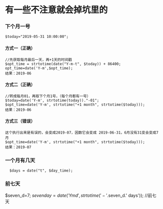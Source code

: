 # 有一些不注意就会掉坑里的

### 下个月一号
    $today="2019-05-31 10:00:00";
#### 方式一（正确）
    //先获取每月最后一天，再+1天的时间戳
    $opt_time = strtotime(date("Y-m-t", $today)) + 86400;
    opt_time=date('Y-m',$opt_time);
    结果：2019-06
#### 方式二（正确）
    //转成每月01，再取下个月1号，（每个月都有一号）
    $today=date('Y-m', strtotime(today))."-01";
    $opt_time=date('Y-m', strtotime("+1 month", strtotime($today))); 
    结果：2019-06
#### 方式三（错误）
    这个执行出来是有误的，会变成2019-07，因数它会变成 2019-06-31，6月没有31变会变成7月
    $opt_time=date('Y-m', strtotime("+1 month", strtotime($today))); 
    结果：2019-07
### 一个月有几天
      $days = date("t", $day_time); 
      
### 前七天
$seven_d=7;
$sevenday = date('Ymd', strtotime('-'.$seven_d.' days')); //前七天 
 
